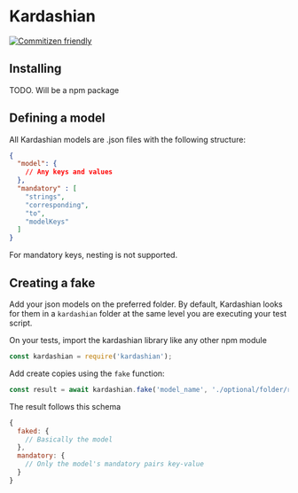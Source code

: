 # Kardashian

[![Commitizen friendly](https://img.shields.io/badge/commitizen-friendly-brightgreen.svg)](http://commitizen.github.io/cz-cli/)

## Installing

TODO. Will be a npm package

## Defining a model

All Kardashian models are .json files with the following structure:

```json
{
  "model": {
    // Any keys and values
  },
  "mandatory" : [
    "strings",
    "corresponding",
    "to",
    "modelKeys"
  ]
}
```

For mandatory keys, nesting is not supported.

## Creating a fake

Add your json models on the preferred folder. By default, Kardashian looks for them in a `kardashian` folder at the same level you are executing your test script.

On your tests, import the kardashian library like any other npm module

```javascript
const kardashian = require('kardashian');
```

Add create copies using the `fake` function:

```javascript
const result = await kardashian.fake('model_name', './optional/folder/route/kardashian');
```

The result follows this schema

```javascript
{
  faked: {
    // Basically the model
  },
  mandatory: {
    // Only the model's mandatory pairs key-value
  }
}
```
